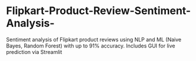 # Flipkart-Product-Review-Sentiment-Analysis-
Sentiment analysis of Flipkart product reviews using NLP and ML (Naive Bayes,  Random Forest) with up to 91% accuracy. Includes GUI for live prediction via Streamlit
